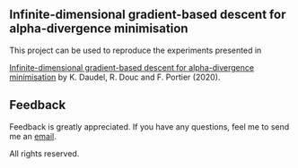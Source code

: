 ## Infinite-dimensional gradient-based descent for alpha-divergence minimisation

This project can be used to reproduce the experiments presented in 

[Infinite-dimensional gradient-based descent for alpha-divergence minimisation](https://arxiv.org/abs/2005.10618) by K. Daudel, R. Douc and F. Portier (2020).

## Feedback
Feedback is greatly appreciated. If you have any questions, feel me to send me an [email](mailto:kamelia.daudel@telecom-paris.fr).

All rights reserved.
